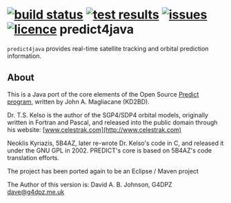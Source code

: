 [![build status](http://img.shields.io/jenkins/s/http/jenkins.g4dpz.me.uk/predict4java.svg?style=flat-square)](https://travis-ci.org/badgersoftdotcom/predict4java.svg?branch=master) [![test results](http://img.shields.io/jenkins/t/http/jenkins.g4dpz.me.uk/predict4java.svg?style=flat-square)](https://travis-ci.org/badgersoftdotcom/predict4java.svg?branch=master) [![issues](http://img.shields.io/github/issues/badgersoftdotcom/predict4java.svg?style=flat-square)](https://github.com/badgersoftdotcom/predict4java/issues/) [![licence](http://img.shields.io/badge/license-GNU_GPL_V2.0-red.svg?style=flat-square)](https://www.gnu.org/licenses/gpl-2.0.html)
predict4java
============
`predict4java` provides real-time satellite tracking and orbital prediction information.

About
-----
This is a Java port of the core elements of the Open Source [Predict program](http://www.qsl.net/kd2bd/predict.html), written by John A. Magliacane (KD2BD).

Dr. T.S. Kelso is the author of the SGP4/SDP4 orbital models, originally written in Fortran and Pascal, and released into the public domain through his website: [www.celestrak.com](http://www.celestrak.com)

Neoklis Kyriazis, 5B4AZ, later re-wrote Dr. Kelso's code in C, and released it under the GNU GPL in 2002. PREDICT's core is based on 5B4AZ's code translation efforts.

The project has been ported again to be an Eclipse / Maven project

The Author of this version is: David A. B. Johnson, G4DPZ <dave@g4dpz.me.uk>
